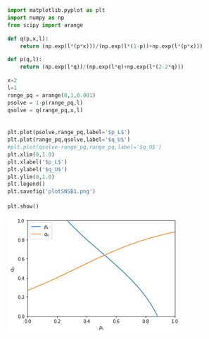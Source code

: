 

```python
import matplotlib.pyplot as plt
import numpy as np
from scipy import arange

```


```python
def q(p,x,l):
    return (np.exp(l*(p*x)))/(np.exp(l*(1-p))+np.exp(l*(p*x)))
```


```python
def p(q,l):
    return (np.exp(l*q))/(np.exp(l*q)+np.exp(l*(2-2*q)))  
```


```python
x=2
l=1
range_pq = arange(0,1,0.001)
psolve = 1-p(range_pq,l)
qsolve = q(range_pq,x,l)


plt.plot(psolve,range_pq,label='$p_L$')
plt.plot(range_pq,qsolve,label='$q_U$')
#plt.plot(qsolve-range_pq,range_pq,label='$q_U$')
plt.xlim(0,1.0)
plt.xlabel('$p_L$')
plt.ylabel('$q_U$')
plt.ylim(0,1.0)
plt.legend()
plt.savefig('plotSNSB1.png')

plt.show()


```


![png](https://raw.githubusercontent.com/joostbouten/assignments/master/output_3_0.png)


